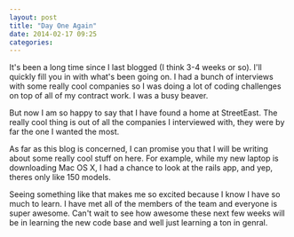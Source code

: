 ```yaml
---
layout: post
title: "Day One Again"
date: 2014-02-17 09:25
categories:
---
```

It's been a long time since I last blogged (I think 3-4 weeks or so).  I'll quickly fill you in with what's been going on.  I had a bunch of interviews with some really cool companies so I was doing a lot of coding challenges on top of all of my contract work.  I was a busy beaver.

But now I am so happy to say that I have found a home at StreetEast.  The really cool thing is out of all the companies I interviewed with, they were by far the one I wanted the most.

As far as this blog is concerned, I can promise you that I will be writing about some really cool stuff on here.  For example, while my new laptop is downloading Mac OS X, I had a chance to look at the rails app, and yep, theres only like 150 models.

Seeing something like that makes me so excited because I know I have so much to learn.  I have met all of the members of the team and everyone is super awesome.  Can't wait to see how awesome these next few weeks will be in learning the new code base and well just learning a ton in genral.
